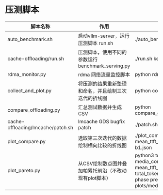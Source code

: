 # 压测脚本

| 脚本名称                              | 作用                                  | 示例                                        |
| --------------------------------- | ----------------------------------- | ----------------------------------------- |
| auto_benchmark.sh                 | 启动vllm-server，运行压测脚本 run.sh         | ./auto_benchmakr.sh                       |
| cache-offloading/run.sh           | 压测脚本，使用不同的参数运行 benchmark_serving.py | ./run.sh key1=val1 key2=val2              |
| rdma_monitor.py                   | rdma 网络流量监控脚本                       | python rdma_monitor.py                    |
| collect_and_plot.py               | 将压测的结果重新整理和命名，并且绘制三次迭代的折线图          | python collect_and_plot.py                |
| compare_offloading.py             | 汇总测试数据并生成CSV                        | python compare_offloading.py              |
| cache-offloading/lmcache/patch.sh | lmcache GDS bugfix patch            | ./patch.sh                                |
| plot_compare.py                   | 选取第三次迭代的数据绘制横向比较的折线图                | ./plot_compare.py mean_ttft_ms a1.json a2.json b1.json |
| plot_pareto.py                    | 从CSV绘制散点图并叠加帕累托前沿（不改动现有plot脚本）     | python3 tools/plot_pareto.py media_compare.csv --x mean_ttft_ms --y total_token_throughput --phase prefill --pareto --out plots/media_pareto_prefill.png |

